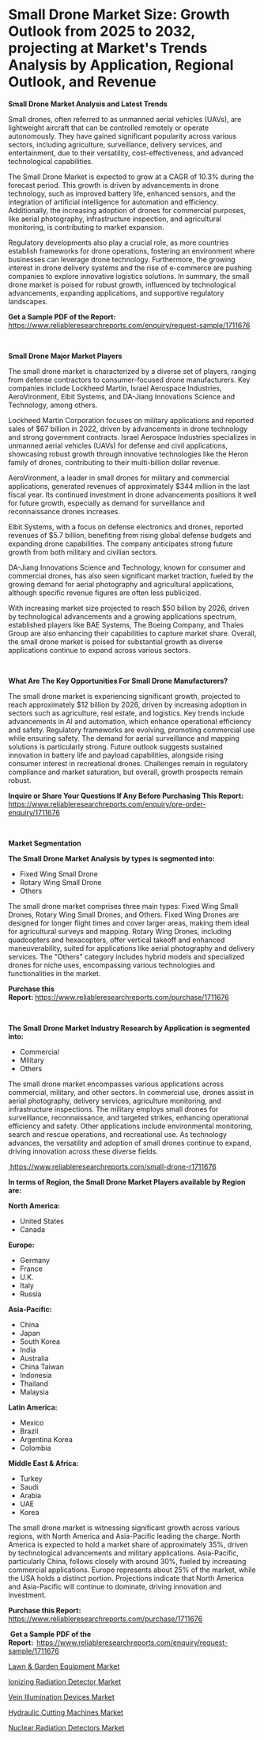 <p><h1>Small Drone Market Size: Growth Outlook from 2025 to 2032, projecting at Market's Trends Analysis by Application, Regional Outlook, and Revenue</h1></p><p><strong>Small Drone Market Analysis and Latest Trends</strong></p>
<p><p>Small drones, often referred to as unmanned aerial vehicles (UAVs), are lightweight aircraft that can be controlled remotely or operate autonomously. They have gained significant popularity across various sectors, including agriculture, surveillance, delivery services, and entertainment, due to their versatility, cost-effectiveness, and advanced technological capabilities.</p><p>The Small Drone Market is expected to grow at a CAGR of 10.3% during the forecast period. This growth is driven by advancements in drone technology, such as improved battery life, enhanced sensors, and the integration of artificial intelligence for automation and efficiency. Additionally, the increasing adoption of drones for commercial purposes, like aerial photography, infrastructure inspection, and agricultural monitoring, is contributing to market expansion.</p><p>Regulatory developments also play a crucial role, as more countries establish frameworks for drone operations, fostering an environment where businesses can leverage drone technology. Furthermore, the growing interest in drone delivery systems and the rise of e-commerce are pushing companies to explore innovative logistics solutions. In summary, the small drone market is poised for robust growth, influenced by technological advancements, expanding applications, and supportive regulatory landscapes.</p></p>
<p><strong>Get a Sample PDF of the Report:&nbsp;</strong> <a href="https://www.reliableresearchreports.com/enquiry/request-sample/1711676?utm_campaign=13&utm_medium=2&utm_source=Github&utm_content=ia&utm_term=18022025&utm_id=small-drone">https://www.reliableresearchreports.com/enquiry/request-sample/1711676</a></p>
<p>&nbsp;</p>
<p><strong>Small Drone Major Market Players</strong></p>
<p><p>The small drone market is characterized by a diverse set of players, ranging from defense contractors to consumer-focused drone manufacturers. Key companies include Lockheed Martin, Israel Aerospace Industries, AeroVironment, Elbit Systems, and DA-Jiang Innovations Science and Technology, among others.</p><p>Lockheed Martin Corporation focuses on military applications and reported sales of $67 billion in 2022, driven by advancements in drone technology and strong government contracts. Israel Aerospace Industries specializes in unmanned aerial vehicles (UAVs) for defense and civil applications, showcasing robust growth through innovative technologies like the Heron family of drones, contributing to their multi-billion dollar revenue.</p><p>AeroVironment, a leader in small drones for military and commercial applications, generated revenues of approximately $344 million in the last fiscal year. Its continued investment in drone advancements positions it well for future growth, especially as demand for surveillance and reconnaissance drones increases.</p><p>Elbit Systems, with a focus on defense electronics and drones, reported revenues of $5.7 billion, benefiting from rising global defense budgets and expanding drone capabilities. The company anticipates strong future growth from both military and civilian sectors.</p><p>DA-Jiang Innovations Science and Technology, known for consumer and commercial drones, has also seen significant market traction, fueled by the growing demand for aerial photography and agricultural applications, although specific revenue figures are often less publicized. </p><p>With increasing market size projected to reach $50 billion by 2026, driven by technological advancements and a growing applications spectrum, established players like BAE Systems, The Boeing Company, and Thales Group are also enhancing their capabilities to capture market share. Overall, the small drone market is poised for substantial growth as diverse applications continue to expand across various sectors.</p></p>
<p>&nbsp;</p>
<p><strong>What Are The Key Opportunities For Small Drone Manufacturers?</strong></p>
<p><p>The small drone market is experiencing significant growth, projected to reach approximately $12 billion by 2026, driven by increasing adoption in sectors such as agriculture, real estate, and logistics. Key trends include advancements in AI and automation, which enhance operational efficiency and safety. Regulatory frameworks are evolving, promoting commercial use while ensuring safety. The demand for aerial surveillance and mapping solutions is particularly strong. Future outlook suggests sustained innovation in battery life and payload capabilities, alongside rising consumer interest in recreational drones. Challenges remain in regulatory compliance and market saturation, but overall, growth prospects remain robust.</p></p>
<p><strong>Inquire or Share Your Questions If Any Before Purchasing This Report:</strong> <a href="https://www.reliableresearchreports.com/enquiry/pre-order-enquiry/1711676?utm_campaign=13&utm_medium=2&utm_source=Github&utm_content=ia&utm_term=18022025&utm_id=small-drone">https://www.reliableresearchreports.com/enquiry/pre-order-enquiry/1711676</a></p>
<p>&nbsp;</p>
<p><strong>Market Segmentation</strong></p>
<p><strong>The Small Drone Market Analysis by types is segmented into:</strong></p>
<p><ul><li>Fixed Wing Small Drone</li><li>Rotary Wing Small Drone</li><li>Others</li></ul></p>
<p><p>The small drone market comprises three main types: Fixed Wing Small Drones, Rotary Wing Small Drones, and Others. Fixed Wing Drones are designed for longer flight times and cover larger areas, making them ideal for agricultural surveys and mapping. Rotary Wing Drones, including quadcopters and hexacopters, offer vertical takeoff and enhanced maneuverability, suited for applications like aerial photography and delivery services. The "Others" category includes hybrid models and specialized drones for niche uses, encompassing various technologies and functionalities in the market.</p></p>
<p><strong>Purchase this Report:&nbsp;</strong><a href="https://www.reliableresearchreports.com/purchase/1711676?utm_campaign=13&utm_medium=2&utm_source=Github&utm_content=ia&utm_term=18022025&utm_id=small-drone">https://www.reliableresearchreports.com/purchase/1711676</a></p>
<p>&nbsp;</p>
<p><strong>The Small Drone Market Industry Research by Application is segmented into:</strong></p>
<p><ul><li>Commercial</li><li>Military</li><li>Others</li></ul></p>
<p><p>The small drone market encompasses various applications across commercial, military, and other sectors. In commercial use, drones assist in aerial photography, delivery services, agriculture monitoring, and infrastructure inspections. The military employs small drones for surveillance, reconnaissance, and targeted strikes, enhancing operational efficiency and safety. Other applications include environmental monitoring, search and rescue operations, and recreational use. As technology advances, the versatility and adoption of small drones continue to expand, driving innovation across these diverse fields.</p></p>
<p><a href="https://www.reliableresearchreports.com/small-drone-r1711676?utm_campaign=13&utm_medium=2&utm_source=Github&utm_content=ia&utm_term=18022025&utm_id=small-drone">&nbsp;https://www.reliableresearchreports.com/small-drone-r1711676</a></p>
<p><strong>In terms of Region, the Small Drone Market Players available by Region are:</strong></p>
<p>
    <p> <strong> North America: </strong>
        <ul>
            <li>United States</li>
            <li>Canada</li>
        </ul>
        </p> 
    <p> <strong> Europe: </strong>
        <ul>
            <li>Germany</li>
            <li>France</li>
            <li>U.K.</li>
            <li>Italy</li>
            <li>Russia</li>
        </ul>
        </p> 
    <p> <strong> Asia-Pacific: </strong>
        <ul>
            <li>China</li>
            <li>Japan</li>
            <li>South Korea</li>
            <li>India</li>
            <li>Australia</li>
            <li>China Taiwan</li>
            <li>Indonesia</li>
            <li>Thailand</li>
            <li>Malaysia</li>
        </ul>
        </p> 
    <p> <strong> Latin America: </strong>
        <ul>
            <li>Mexico</li>
            <li>Brazil</li>
            <li>Argentina Korea</li>
            <li>Colombia</li>
        </ul>
        </p> 
    <p> <strong> Middle East & Africa: </strong>
        <ul>
            <li>Turkey</li>
            <li>Saudi</li>
            <li>Arabia</li>
            <li>UAE</li>
            <li>Korea</li>
        </ul>
    </p>
    </p>
<p><p>The small drone market is witnessing significant growth across various regions, with North America and Asia-Pacific leading the charge. North America is expected to hold a market share of approximately 35%, driven by technological advancements and military applications. Asia-Pacific, particularly China, follows closely with around 30%, fueled by increasing commercial applications. Europe represents about 25% of the market, while the USA holds a distinct portion. Projections indicate that North America and Asia-Pacific will continue to dominate, driving innovation and investment.</p></p>
<p><strong>Purchase this Report: </strong><a href="https://www.reliableresearchreports.com/purchase/1711676?utm_campaign=13&utm_medium=2&utm_source=Github&utm_content=ia&utm_term=18022025&utm_id=small-drone">https://www.reliableresearchreports.com/purchase/1711676</a></p>
<p>&nbsp;<strong>Get a Sample PDF of the Report:&nbsp;&nbsp;</strong><a href="https://www.reliableresearchreports.com/enquiry/request-sample/1711676?utm_campaign=13&utm_medium=2&utm_source=Github&utm_content=ia&utm_term=18022025&utm_id=small-drone">https://www.reliableresearchreports.com/enquiry/request-sample/1711676</a></p>
<p><strong></strong></p>
<p><p><a href="https://github.com/njockebogris/Market-Research-Report-List-1/blob/main/lawn-garden-equipment-market.md?utm_campaign=13&utm_medium=2&utm_source=Github&utm_content=ia&utm_term=18022025&utm_id=small-drone">Lawn & Garden Equipment Market</a></p><p><a href="https://github.com/peddicehle/Market-Research-Report-List-1/blob/main/ionizing-radiation-detector-market.md?utm_campaign=13&utm_medium=2&utm_source=Github&utm_content=ia&utm_term=18022025&utm_id=small-drone">Ionizing Radiation Detector Market</a></p><p><a href="https://github.com/raffadongraffadong/Market-Research-Report-List-1/blob/main/vein-illumination-devices-market.md?utm_campaign=13&utm_medium=2&utm_source=Github&utm_content=ia&utm_term=18022025&utm_id=small-drone">Vein Illumination Devices Market</a></p><p><a href="https://github.com/ahmalaloanne/Market-Research-Report-List-1/blob/main/hydraulic-cutting-machines-market.md?utm_campaign=13&utm_medium=2&utm_source=Github&utm_content=ia&utm_term=18022025&utm_id=small-drone">Hydraulic Cutting Machines Market</a></p><p><a href="https://github.com/abantolemox08/Market-Research-Report-List-1/blob/main/nuclear-radiation-detectors-market.md?utm_campaign=13&utm_medium=2&utm_source=Github&utm_content=ia&utm_term=18022025&utm_id=small-drone">Nuclear Radiation Detectors Market</a></p></p>